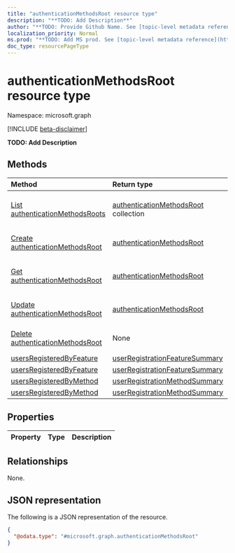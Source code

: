 ```yaml
---
title: "authenticationMethodsRoot resource type"
description: "**TODO: Add Description**"
author: "**TODO: Provide Github Name. See [topic-level metadata reference](https://msgo.azurewebsites.net/add/document/guidelines/metadata.html#topic-level-metadata)**"
localization_priority: Normal
ms.prod: "**TODO: Add MS prod. See [topic-level metadata reference](https://msgo.azurewebsites.net/add/document/guidelines/metadata.html#topic-level-metadata)**"
doc_type: resourcePageType
---
```


# authenticationMethodsRoot resource type

Namespace: microsoft.graph

[!INCLUDE [beta-disclaimer](../../includes/beta-disclaimer.md)]

**TODO: Add Description**

## Methods
|Method|Return type|Description|
|:---|:---|:---|
|[List authenticationMethodsRoots](../api/authenticationmethodsroot-list.md)|[authenticationMethodsRoot](../resources/authenticationmethodsroot.md) collection|Get a list of the [authenticationMethodsRoot](../resources/authenticationmethodsroot.md) objects and their properties.|
|[Create authenticationMethodsRoot](../api/authenticationmethodsroot-create.md)|[authenticationMethodsRoot](../resources/authenticationmethodsroot.md)|Create a new [authenticationMethodsRoot](../resources/authenticationmethodsroot.md) object.|
|[Get authenticationMethodsRoot](../api/authenticationmethodsroot-get.md)|[authenticationMethodsRoot](../resources/authenticationmethodsroot.md)|Read the properties and relationships of an [authenticationMethodsRoot](../resources/authenticationmethodsroot.md) object.|
|[Update authenticationMethodsRoot](../api/authenticationmethodsroot-update.md)|[authenticationMethodsRoot](../resources/authenticationmethodsroot.md)|Update the properties of an [authenticationMethodsRoot](../resources/authenticationmethodsroot.md) object.|
|[Delete authenticationMethodsRoot](../api/authenticationmethodsroot-delete.md)|None|Deletes an [authenticationMethodsRoot](../resources/authenticationmethodsroot.md) object.|
|[usersRegisteredByFeature](../api/authenticationmethodsroot-usersregisteredbyfeature.md)|[userRegistrationFeatureSummary](../resources/userregistrationfeaturesummary.md)|**TODO: Add Description**|
|[usersRegisteredByFeature](../api/authenticationmethodsroot-usersregisteredbyfeature.md)|[userRegistrationFeatureSummary](../resources/userregistrationfeaturesummary.md)|**TODO: Add Description**|
|[usersRegisteredByMethod](../api/authenticationmethodsroot-usersregisteredbymethod.md)|[userRegistrationMethodSummary](../resources/userregistrationmethodsummary.md)|**TODO: Add Description**|
|[usersRegisteredByMethod](../api/authenticationmethodsroot-usersregisteredbymethod.md)|[userRegistrationMethodSummary](../resources/userregistrationmethodsummary.md)|**TODO: Add Description**|

## Properties
|Property|Type|Description|
|:---|:---|:---|

## Relationships
None.

## JSON representation
The following is a JSON representation of the resource.
<!-- {
  "blockType": "resource",
  "keyProperty": "id",
  "@odata.type": "microsoft.graph.authenticationMethodsRoot",
  "openType": false
}
-->
``` json
{
  "@odata.type": "#microsoft.graph.authenticationMethodsRoot"
}
```

